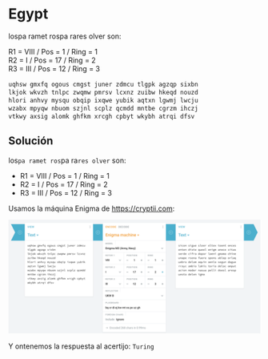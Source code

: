 # Egypt

lospa ramet rospa rares olver son:

R1 = VIII / Pos = 1 / Ring = 1<br>
R2 = I / Pos = 17 / Ring = 2<br>
R3 = III / Pos = 12 / Ring = 3

```
uqhsw gmxfq ogous cmgst juner zdmcu tlgpk agzqp sixbn
lkjok wkvzh tnlpc zwqmw pmrsv lcxnz zuibw hkeqd nouzd
hlori anhvy mysqu obqip ixqwe yubik aqtxn lgwmj lwcju
wzabx mpyqw nbuom szjnl scplz qcmdd mntbe cgrzm ihczj
vtkwy axsig alomk ghfkm xrcgh cpbyt wkybh atrqi dfsv
```

## Solución

los`pa ramet ros`pa ra`res olver` son:

* R1 = VIII / Pos = 1 / Ring = 1
* R2 = I / Pos = 17 / Ring = 2
* R3 = III / Pos = 12 / Ring = 3

Usamos la máquina Enigma de https://cryptii.com:

![](enigma.png)

Y ontenemos la respuesta al acertijo: `Turing`

